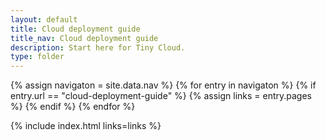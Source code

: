 ```yaml
---
layout: default
title: Cloud deployment guide
title_nav: Cloud deployment guide
description: Start here for Tiny Cloud.
type: folder
---
```

{% assign navigaton = site.data.nav %}
{% for entry in navigaton %}
  {% if entry.url == "cloud-deployment-guide" %}
    {% assign links = entry.pages %}
  {% endif %}
{% endfor %}

{% include index.html links=links %}